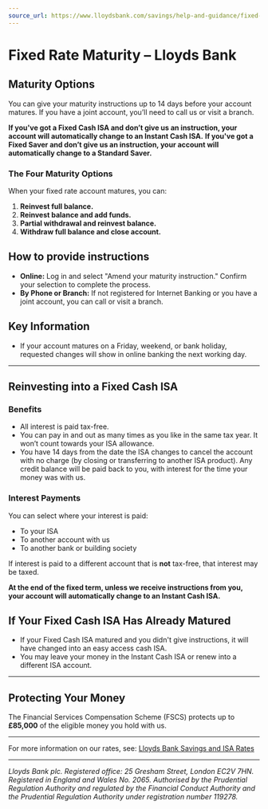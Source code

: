 ```yaml
---
source_url: https://www.lloydsbank.com/savings/help-and-guidance/fixed-rate-maturity.html
---
```


# Fixed Rate Maturity – Lloyds Bank

## Maturity Options

You can give your maturity instructions up to 14 days before your account matures.
If you have a joint account, you’ll need to call us or visit a branch.

**If you've got a Fixed Cash ISA and don’t give us an instruction, your account will automatically change to an Instant Cash ISA.**
**If you've got a Fixed Saver and don’t give us an instruction, your account will automatically change to a Standard Saver.**

### The Four Maturity Options
When your fixed rate account matures, you can:

1. **Reinvest full balance.**
2. **Reinvest balance and add funds.**
3. **Partial withdrawal and reinvest balance.**
4. **Withdraw full balance and close account.**

## How to provide instructions

- **Online:** Log in and select "Amend your maturity instruction." Confirm your selection to complete the process.
- **By Phone or Branch:** If not registered for Internet Banking or you have a joint account, you can call or visit a branch.

## Key Information

- If your account matures on a Friday, weekend, or bank holiday, requested changes will show in online banking the next working day.

---

## Reinvesting into a Fixed Cash ISA

### Benefits

- All interest is paid tax-free.
- You can pay in and out as many times as you like in the same tax year. It won’t count towards your ISA allowance.
- You have 14 days from the date the ISA changes to cancel the account with no charge (by closing or transferring to another ISA product). Any credit balance will be paid back to you, with interest for the time your money was with us.

### Interest Payments

You can select where your interest is paid:
- To your ISA
- To another account with us
- To another bank or building society

If interest is paid to a different account that is **not** tax-free, that interest may be taxed.

**At the end of the fixed term, unless we receive instructions from you, your account will automatically change to an Instant Cash ISA.**

## If Your Fixed Cash ISA Has Already Matured

- If your Fixed Cash ISA matured and you didn't give instructions, it will have changed into an easy access cash ISA.
- You may leave your money in the Instant Cash ISA or renew into a different ISA account.

---

## Protecting Your Money

The Financial Services Compensation Scheme (FSCS) protects up to **£85,000** of the eligible money you hold with us.

---

For more information on our rates, see: [Lloyds Bank Savings and ISA Rates](https://www.lloydsbank.com/help-guidance/legal-information/rates-and-charges/savings.html)

---

*Lloyds Bank plc. Registered office: 25 Gresham Street, London EC2V 7HN. Registered in England and Wales No. 2065. Authorised by the Prudential Regulation Authority and regulated by the Financial Conduct Authority and the Prudential Regulation Authority under registration number 119278.*
